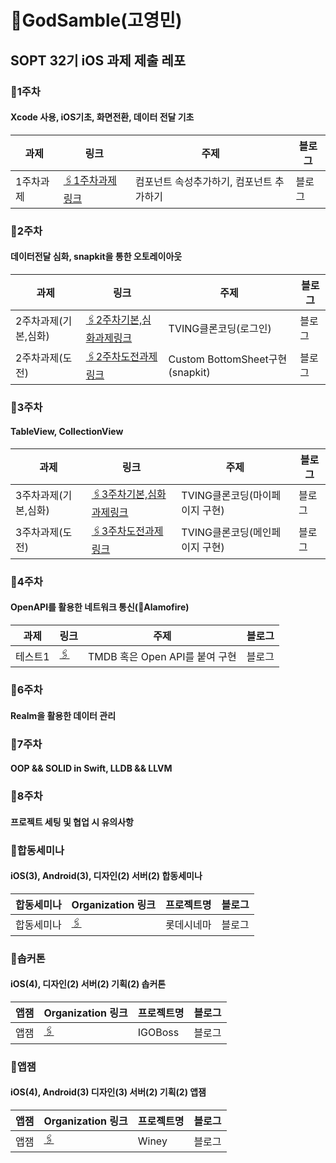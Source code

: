# GodSamble(고영민)
## SOPT 32기 iOS 과제 제출 레포
### 🔵1주차
#### Xcode 사용, iOS기초, 화면전환, 데이터 전달 기초
|과제|링크|주제|블로그|
|------|---|---|---|
|1주차과제|[🖇️1주차과제링크]()|컴포넌트 속성추가하기, 컴포넌트 추가하기|블로그|

### 🔵2주차
#### 데이터전달 심화, snapkit을 통한 오토레이아웃
|과제|링크|주제|블로그|
|------|---|---|---|
|2주차과제(기본,심화)|[🖇️2주차기본,심화과제링크]()|TVING클론코딩(로그인)|블로그|
|2주차과제(도전)|[🖇️2주차도전과제링크]()|Custom BottomSheet구현(snapkit)|블로그|

### 🔵3주차
#### TableView, CollectionView
|과제|링크|주제|블로그|
|------|---|---|---|
|3주차과제(기본,심화)|[🖇️3주차기본,심화과제링크]()|TVING클론코딩(마이페이지 구현)|블로그|
|3주차과제(도전)|[🖇️3주차도전과제링크]()|TVING클론코딩(메인페이지 구현)|블로그|

### 🔵4주차
#### OpenAPI를 활용한 네트워크 통신(Alamofire)
|과제|링크|주제|블로그|
|------|---|---|---|
|테스트1|[🖇️]()|TMDB 혹은 Open API를 붙여 구현|블로그|

### 🔵6주차 
#### Realm을 활용한 데이터 관리

### 🔵7주차
#### OOP && SOLID in Swift, LLDB && LLVM

### 🔵8주차
#### 프로젝트 세팅 및 협업 시 유의사항

### 🔴합동세미나
#### iOS(3), Android(3), 디자인(2) 서버(2) 합동세미나
|합동세미나|Organization 링크|프로젝트명|블로그|
|------|---|---|---|
|합동세미나|[🖇️]()|롯데시네마|블로그|

### 🔴솝커톤
#### iOS(4), 디자인(2) 서버(2) 기획(2) 솝커톤
|앱잼|Organization 링크|프로젝트명|블로그|
|------|---|---|---|
|앱잼|[🖇️]()|IGOBoss|블로그|

### 🔴앱잼
#### iOS(4), Android(3) 디자인(3) 서버(2) 기획(2) 앱잼
|앱잼|Organization 링크|프로젝트명|블로그|
|------|---|---|---|
|앱잼|[🖇️]()|Winey|블로그|
